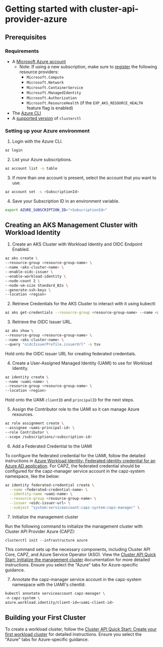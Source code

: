 # Getting started with cluster-api-provider-azure

## Prerequisites

### Requirements

<!-- markdown-link-check-disable-next-line -->
- A [Microsoft Azure account](https://azure.microsoft.com/)
  - Note: If using a new subscription, make sure to [register](https://learn.microsoft.com/azure/azure-resource-manager/management/resource-providers-and-types) the following resource providers:
    - `Microsoft.Compute`
    - `Microsoft.Network`
    - `Microsoft.ContainerService`
    - `Microsoft.ManagedIdentity`
    - `Microsoft.Authorization`
    - `Microsoft.ResourceHealth` (if the `EXP_AKS_RESOURCE_HEALTH` feature flag is enabled)
- The [Azure CLI](https://learn.microsoft.com/cli/azure/install-azure-cli?view=azure-cli-latest)
- A [supported version](https://github.com/kubernetes-sigs/cluster-api-provider-azure#compatibility) of `clusterctl`

### Setting up your Azure environment

  1. Login with the Azure CLI.

  ```bash
  az login
  ```

  2. List your Azure subscriptions.

  ```bash
  az account list -o table
  ```

  3. If more than one account is present, select the account that you want to use.

  ```bash
  az account set -s <SubscriptionId>
  ```

  4. Save your Subscription ID in an environment variable.

  ```bash
  export AZURE_SUBSCRIPTION_ID="<SubscriptionId>"
  ```
## Creating an AKS Management Cluster with Workload Identity

  1. Create an AKS Cluster with Workload Identity and OIDC Endpoint Enabled.
  ```bash
  az aks create \
  --resource-group <resource-group-name> \
  --name <aks-cluster-name> \
  --enable-oidc-issuer \
  --enable-workload-identity \
  --node-count 2 \
  --node-vm-size Standard_B2s \
  --generate-ssh-keys \
  --location <region>
  ```
  
  2. Retrieve Credentials for the AKS Cluster to interact with it using kubectl:
  ```bash
  az aks get-credentials --resource-group <resource-group-name> --name <aks-cluster-name>
  ```

  3. Retrieve the OIDC Issuer URL.
  ```bash
  az aks show \
  --resource-group <resource-group-name> \
  --name <aks-cluster-name> \
  --query "oidcIssuerProfile.issuerUrl" -o tsv
  ```
  Hold onto the OIDC issuer URL for creating federated credentials.

  4. Create a User-Assigned Managed Identity (UAMI) to use for Workload Identity.
  ```bash
  az identity create \
  --name <uami-name> \
  --resource-group <resource-group-name> \
  --location <region>
  ```
  Hold onto the UAMI `clientID` and `principalID` for the next steps.

  5. Assign the Contributor role to the UAMI so it can manage Azure resources.
  ```bash
  az role assignment create \
  --assignee <uami-principal-id> \
  --role Contributor \
  --scope /subscriptions/<subscription-id>
  ```

  6. Add a Federated Credential to the UAMI

To configure the federated credential for the UAMI, follow the detailed instructions in [Azure Workload Identity: Federated identity credential for an Azure AD application](https://azure.github.io/azure-workload-identity/docs/topics/federated-identity-credential.html#federated-identity-credential-for-a-user-assigned-managed-identity).
For CAPZ, the federated credential should be configured for the capz-manager service account in the capz-system namespace, like the below:
```bash
az identity federated-credential create \
  --name <federated-credential-name> \
  --identity-name <uami-name> \
  --resource-group <resource-group-name> \
  --issuer <oidc-issuer-url> \
  --subject "system:serviceaccount:capz-system:capz-manager" \
```

7. Initialize the management cluster

Run the following command to initialize the management cluster with Cluster API Provider Azure (CAPZ):

 `clusterctl init --infrastructure azure`
 
 This command sets up the necessary components, including Cluster API Core, CAPZ, and Azure Service Operator (ASO).
 View the [Cluster API Quick Start: Initialize the management cluster](https://cluster-api.sigs.k8s.io/user/quick-start.html) documentation for more detailed instructions. Ensure you select the "Azure" tabs for Azure-specific guidance. 

  7. Annotate the capz-manager service account in the capz-system namespace with the UAMI's clientId:
  ```bash
  kubectl annotate serviceaccount capz-manager \
  -n capz-system \
  azure.workload.identity/client-id=<uami-client-id>
  ```
## Building your First Cluster

To create a workload cluster, follow the [Cluster API Quick Start: Create your first workload cluster](https://cluster-api.sigs.k8s.io/user/quick-start.html)  for detailed instructions. Ensure you select the "Azure" tabs for Azure-specific guidance.